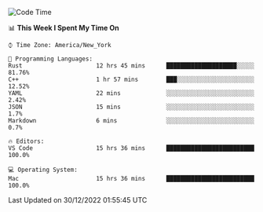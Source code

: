 <!--START_SECTION:waka-->
![Code Time](http://img.shields.io/badge/Code%20Time-17%20hrs%204%20mins-blue)

📊 **This Week I Spent My Time On** 

```text
⌚︎ Time Zone: America/New_York

💬 Programming Languages: 
Rust                     12 hrs 45 mins      ████████████████████░░░░░   81.76% 
C++                      1 hr 57 mins        ███░░░░░░░░░░░░░░░░░░░░░░   12.52% 
YAML                     22 mins             ░░░░░░░░░░░░░░░░░░░░░░░░░   2.42% 
JSON                     15 mins             ░░░░░░░░░░░░░░░░░░░░░░░░░   1.7% 
Markdown                 6 mins              ░░░░░░░░░░░░░░░░░░░░░░░░░   0.7%

🔥 Editors: 
VS Code                  15 hrs 36 mins      █████████████████████████   100.0%

💻 Operating System: 
Mac                      15 hrs 36 mins      █████████████████████████   100.0%

```


 Last Updated on 30/12/2022 01:55:45 UTC
<!--END_SECTION:waka-->
